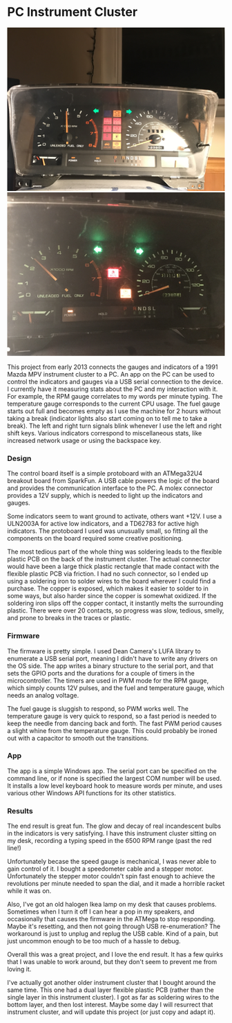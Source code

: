 # PC Instrument Cluster

![PC Dashboard](PcDash.JPG)
![PC Dashboard](PcDash2.JPG)

This project from early 2013 connects the gauges and indicators of a 1991 Mazda MPV instrument cluster to a PC. An app on the PC can be used to control the indicators and gauges via a USB serial connection to the device. I currently have it measuring stats about the PC and my interaction with it. For example, the RPM gauge correlates to my words per minute typing. The temperature gauge corresponds to the current CPU usage. The fuel gauge starts out full and becomes empty as I use the machine for 2 hours without taking a break (indicator lights also start coming on to tell me to take a break). The left and right turn signals blink whenever I use the left and right shift keys. Various indicators correspond to miscellaneous stats, like increased network usage or using the backspace key.

### Design
The control board itself is a simple protoboard with an ATMega32U4 breakout board from SparkFun. A USB cable powers the logic of the board and provides the communication interface to the PC. A molex connector provides a 12V supply, which is needed to light up the indicators and gauges.

Some indicators seem to want ground to activate, others want +12V. I use a ULN2003A for active low indicators, and a TD62783 for active high indicators. The protoboard I used was unusually small, so fitting all the components on the board required some creative positioning.

The most tedious part of the whole thing was soldering leads to the flexible plastic PCB on the back of the instrument cluster. The actual connector would have been a large thick plastic rectangle that made contact with the flexible plastic PCB via friction. I had no such connector, so I ended up using a soldering iron to solder wires to the board wherever I could find a purchase. The copper is exposed, which makes it easier to solder to in some ways, but also harder since the copper is somewhat oxidized. If the soldering iron slips off the copper contact, it instantly melts the surrounding plastic. There were over 20 contacts, so progress was slow, tedious, smelly, and prone to breaks in the traces or plastic.

### Firmware
The firmware is pretty simple. I used Dean Camera's LUFA library to enumerate a USB serial port, meaning I didn't have to write any drivers on the OS side. The app writes a binary structure to the serial port, and that sets the GPIO ports and the durations for a couple of timers in the microcontroller. The timers are used in PWM mode for the RPM gauge, which simply counts 12V pulses, and the fuel and temperature gauge, which needs an analog voltage.

The fuel gauge is sluggish to respond, so PWM works well. The temperature gauge is very quick to respond, so a fast period is needed to keep the needle from dancing back and forth. The fast PWM period causes a slight whine from the temperature gauge. This could probably be ironed out with a capacitor to smooth out the transitions.

### App
The app is a simple Windows app. The serial port can be specified on the command line, or if none is specified the largest COM number will be used. It installs a low level keyboard hook to measure words per minute, and uses various other Windows API functions for its other statistics.

### Results
The end result is great fun. The glow and decay of real incandescent bulbs in the indicators is very satisfying. I have this instrument cluster sitting on my desk, recording a typing speed in the 6500 RPM range (past the red line!)

Unfortunately becase the speed gauge is mechanical, I was never able to gain control of it. I bought a speedometer cable and a stepper motor. Unfortunately the stepper motor couldn't spin fast enough to achieve the revolutions per minute needed to span the dial, and it made a horrible racket while it was on.

Also, I've got an old halogen Ikea lamp on my desk that causes problems. Sometimes when I turn it off I can hear a pop in my speakers, and occasionally that causes the firmware in the ATMega to stop responding. Maybe it's resetting, and then not going through USB re-enumeration? The workaround is just to unplug and replug the USB cable. Kind of a pain, but just uncommon enough to be too much of a hassle to debug.

Overall this was a great project, and I love the end result. It has a few quirks that I was unable to work around, but they don't seem to prevent me from loving it.

I've actually got another older instrument cluster that I bought around the same time. This one had a dual layer flexible plastic PCB (rather than the single layer in this instrument cluster). I got as far as soldering wires to the bottom layer, and then lost interest. Maybe some day I will resurrect that instrument cluster, and will update this project (or just copy and adapt it).
